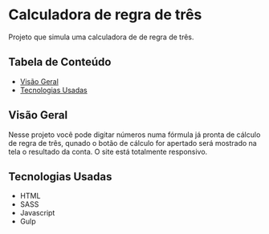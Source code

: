 # Calculadora de regra de três

Projeto que simula uma calculadora de de regra de três.

## Tabela de Conteúdo

- [Visão Geral](#vis%C3%A3o-geral)
- [Tecnologias Usadas](#tecnologias-usadas)

## Visão Geral

Nesse projeto você pode digitar números numa fórmula já pronta de cálculo de regra de três, qunado o botão de cálculo for apertado será mostrado na tela o resultado da conta. O site está totalmente responsivo.

## Tecnologias Usadas

- HTML
- SASS
- Javascript
- Gulp
